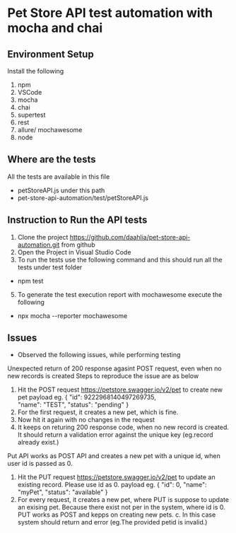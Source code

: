 # Pet Store API test automation with mocha and chai

## Environment Setup

Install the following 

1. npm
2. VSCode
3. mocha
4. chai
5. supertest
6. rest
7. allure/ mochawesome
8. node

## Where are the tests
All the tests are available in this file 
- petStoreAPI.js
under this path 
- pet-store-api-automation/test/petStoreAPI.js

## Instruction to Run the API tests

1. Clone the project https://github.com/daahlia/pet-store-api-automation.git from github
2. Open the Project in Visual Studio Code
3. To run the tests use the following command and this should run all the tests under test folder
- npm test
5. To generate the test execution report with mochawesome execute the following 
- npx mocha --reporter mochawesome


## Issues

- Observed the following issues, while performing testing

Unexpected return of 200 response agasint POST request, even when no new records is created
Steps to reproduce the issue are as below
1. Hit the POST request https://petstore.swagger.io/v2/pet to create new pet
payload eg. {
  "id": 9222968140497269735,  
  "name": "TEST",
  "status": "pending"
}
2. For the first request, it creates a new pet, which is fine.
3. Now hit it again with no changes in the request
4. It keeps on returing 200 response code, when no new record is created. It should return a 
validation error against the unique key (eg.record already exist.)  

Put API works as POST API and creates a new pet with a unique id, when user id is passed as 0.
1. Hit the PUT request https://petstore.swagger.io/v2/pet to update an existing record. Please use id as 0.
payload eg. {
  "id": 0,
  "name": "myPet",
  "status": "available"
}
2. For every request, it creates a new pet, where PUT is suppose to update an exising pet. Because there exist not per in the 
system, where id is 0. PUT works as POST and kepps on creating new pets.
c. In this case system should return and error (eg.The provided petid is invalid.) 


